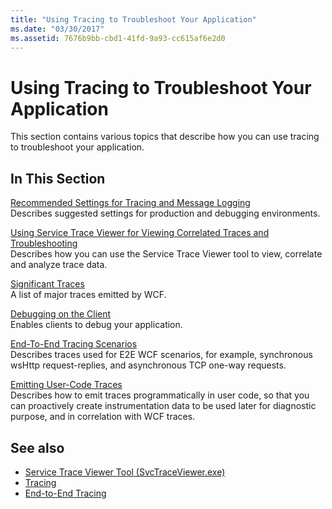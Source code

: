 ```yaml
---
title: "Using Tracing to Troubleshoot Your Application"
ms.date: "03/30/2017"
ms.assetid: 7676b9bb-cbd1-41fd-9a93-cc615af6e2d0
---
```

# Using Tracing to Troubleshoot Your Application

This section contains various topics that describe how you can use tracing to troubleshoot your application.  
  
## In This Section  

 [Recommended Settings for Tracing and Message Logging](recommended-settings-for-tracing-and-message-logging.md)  
 Describes suggested settings for production and debugging environments.  
  
 [Using Service Trace Viewer for Viewing Correlated Traces and Troubleshooting](using-service-trace-viewer-for-viewing-correlated-traces-and-troubleshooting.md)  
 Describes how you can use the Service Trace Viewer tool to view, correlate and analyze trace data.  
  
 [Significant Traces](significant-traces.md)  
 A list of major traces emitted by WCF.  
  
 [Debugging on the Client](debugging-on-the-client.md)  
 Enables clients to debug your application.  
  
 [End-To-End Tracing Scenarios](end-to-end-tracing-scenarios.md)  
 Describes traces used for E2E WCF scenarios, for example, synchronous wsHttp request-replies, and asynchronous TCP one-way requests.  
  
 [Emitting User-Code Traces](emitting-user-code-traces.md)  
 Describes how to emit traces programmatically in user code, so that you can proactively create instrumentation data to be used later for diagnostic purpose, and in correlation with WCF traces.  
  
## See also

- [Service Trace Viewer Tool (SvcTraceViewer.exe)](../../service-trace-viewer-tool-svctraceviewer-exe.md)
- [Tracing](index.md)
- [End-to-End Tracing](end-to-end-tracing.md)
